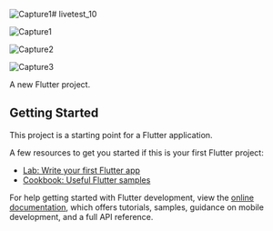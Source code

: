 ![Capture1](https://github.com/sohel7/livetest_10/assets/22518629/d31aa0a1-9ff7-4f12-86e0-9b8901ba7afa)# livetest_10


![Capture1](https://github.com/sohel7/livetest_10/assets/22518629/e894129e-e09a-4103-b409-80162d03430f)

![Capture2](https://github.com/sohel7/livetest_10/assets/22518629/afc4c5ac-249b-42e7-a118-16845bd9432d)

![Capture3](https://github.com/sohel7/livetest_10/assets/22518629/04725ad3-f2e4-4f43-a87e-2cc384820ea9)


A new Flutter project.

## Getting Started

This project is a starting point for a Flutter application.

A few resources to get you started if this is your first Flutter project:

- [Lab: Write your first Flutter app](https://docs.flutter.dev/get-started/codelab)
- [Cookbook: Useful Flutter samples](https://docs.flutter.dev/cookbook)

For help getting started with Flutter development, view the
[online documentation](https://docs.flutter.dev/), which offers tutorials,
samples, guidance on mobile development, and a full API reference.
